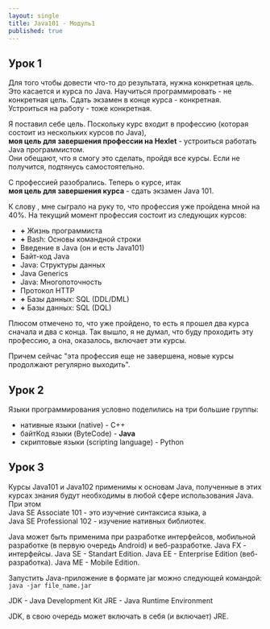 ```yaml
---
layout: single
title: Java101 - Модуль1
published: true
---
```

## Урок 1

Для того чтобы довести что-то до результата, нужна конкретная цель. Это касается и курса по Java.
Научиться программировать - не конкретная цель. Сдать экзамен в конце курса - конкретная. Устроиться на работу - тоже конкретная.

Я поставил себе цель. Поскольку курс входит в профессию (которая состоит из нескольких курсов по Java),  
**моя цель для завершения профессии на Hexlet** - устроиться работать Java программистом.  
Они обещают, что я смогу это сделать, пройдя все курсы. Если не получится, подтянусь самостоятельно.

С профессией разобрались. Теперь о курсе, итак  
**моя цель для завершения курса** - сдать экзамен Java 101.  

К слову , мне сыграло на руку то, что профессия уже пройдена мной на 40%. На текущий момент профессия состоит из следующих курсов:  
- **+** Жизнь программиста  
- **+** Bash: Основы командной строки  
- Введение в Java (он и есть Java101)  
- Байт-код Java  
- Java: Структуры данных  
- Java Generics  
- Java: Многопоточность  
- Протокол HTTP  
- **+** Базы данных: SQL (DDL/DML)  
- **+** Базы данных: SQL (DQL)  

Плюсом отмечено то, что уже пройдено, то есть я прошел два курса сначала и два с конца. Так вышло, я не думал, что буду проходить эту профессию, а она, оказалось, включает эти курсы.

Причем сейчас "эта профессия еще не завершена, новые курсы продолжают регулярно выходить".

## Урок 2
Языки программирования условно поделились на три большие группы:

- нативные языки (native) - C++
- байтКод языки (ByteCode) - **Java**
- скриптовые языки (scripting language) - Python

## Урок 3

Курсы Java101 и Java102 применимы к основам Java, полученные в этих курсах знания будут необходимы в любой сфере использования Java. При этом  
Java SE Associate 101 - это изучение синтаксиса языка, а  
Java SE Professional 102 - изучение нативных библиотек.

Java может быть применима при разработке интерфейсов, мобильной разработке (в первую очередь Android) и веб-разработке.
Java FX - интерфейсы.
Java SE - Standart Edition.
Java EE - Enterprise Edition (веб-разработка).
Java ME - Mobile Edition.

Запустить Java-приложение в формате jar можно следующей командой:  
`java -jar file_name.jar`

JDK - Java Development Kit
JRE - Java Runtime Environment

JDK, в свою очередь может включать в себя (и включает) JRE.
